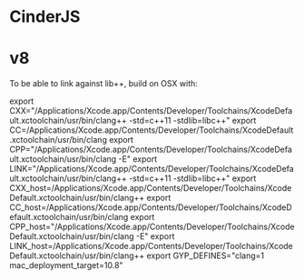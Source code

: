 # CinderJS

# v8
To be able to link against lib++, build on OSX with:

  export CXX="/Applications/Xcode.app/Contents/Developer/Toolchains/XcodeDefault.xctoolchain/usr/bin/clang++ -std=c++11 -stdlib=libc++"
  export CC=/Applications/Xcode.app/Contents/Developer/Toolchains/XcodeDefault.xctoolchain/usr/bin/clang
  export CPP="/Applications/Xcode.app/Contents/Developer/Toolchains/XcodeDefault.xctoolchain/usr/bin/clang -E"
  export LINK="/Applications/Xcode.app/Contents/Developer/Toolchains/XcodeDefault.xctoolchain/usr/bin/clang++ -std=c++11 -stdlib=libc++"
  export CXX_host=/Applications/Xcode.app/Contents/Developer/Toolchains/XcodeDefault.xctoolchain/usr/bin/clang++
  export CC_host=/Applications/Xcode.app/Contents/Developer/Toolchains/XcodeDefault.xctoolchain/usr/bin/clang
  export CPP_host="/Applications/Xcode.app/Contents/Developer/Toolchains/XcodeDefault.xctoolchain/usr/bin/clang -E"
  export LINK_host=/Applications/Xcode.app/Contents/Developer/Toolchains/XcodeDefault.xctoolchain/usr/bin/clang++
  export GYP_DEFINES="clang=1 mac_deployment_target=10.8"
